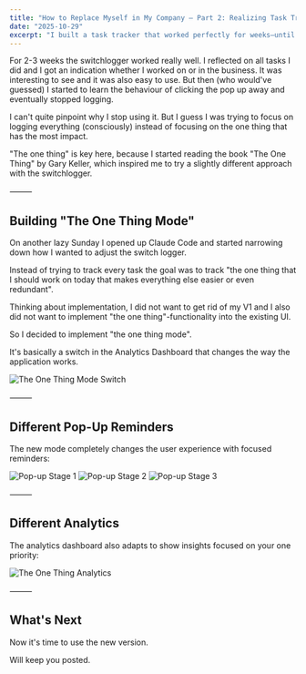 ```yaml
---
title: "How to Replace Myself in My Company – Part 2: Realizing Task Tracking might not be my best way."
date: "2025-10-29"
excerpt: "I built a task tracker that worked perfectly for weeks—until I started unconsciously clicking it away. Turns out logging everything was the problem, not the solution. Here's how one book changed my entire approach."
---
```


For 2-3 weeks the switchlogger worked really well. I reflected on all tasks I did and I got an indication whether I worked on or in the business. It was interesting to see and it was also easy to use. But then (who would've guessed) I started to learn the behaviour of clicking the pop up away and eventually stopped logging.

I can't quite pinpoint why I stop using it. But I guess I was trying to focus on logging everything (consciously) instead of focusing on the one thing that has the most impact.

"The one thing" is key here, because I started reading the book "The One Thing" by Gary Keller, which inspired me to try a slightly different approach with the switchlogger.

⸻

## Building "The One Thing Mode"

On another lazy Sunday I opened up Claude Code and started narrowing down how I wanted to adjust the switch logger.

Instead of trying to track every task the goal was to track "the one thing that I should work on today that makes everything else easier or even redundant".

Thinking about implementation, I did not want to get rid of my V1 and I also did not want to implement "the one thing"-functionality into the existing UI.

So I decided to implement "the one thing mode".

It's basically a switch in the Analytics Dashboard that changes the way the application works.

![The One Thing Mode Switch](/images/blog/switch-logger-switch.png)

⸻

## Different Pop-Up Reminders

The new mode completely changes the user experience with focused reminders:

![Pop-up Stage 1](/images/blog/popup-stage-1.png) ![Pop-up Stage 2](/images/blog/popup-stage-2.png) ![Pop-up Stage 3](/images/blog/popup-stage-3.png)

⸻

## Different Analytics

The analytics dashboard also adapts to show insights focused on your one priority:

![The One Thing Analytics](/images/blog/switch-logger-the-one-thing-analytics.jpg)

⸻

## What's Next

Now it's time to use the new version.

Will keep you posted.